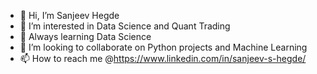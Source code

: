 - 👋 Hi, I’m Sanjeev Hegde
- 👀 I’m interested in Data Science and Quant Trading
- 🌱 Always learning Data Science
- 💞️ I’m looking to collaborate on Python projects and Machine Learning
- 📫 How to reach me @https://www.linkedin.com/in/sanjeev-s-hegde/

<!---
Sanjeevhegde009/Sanjeevhegde009 is a ✨ special ✨ repository because its `README.md` (this file) appears on your GitHub profile.
You can click the Preview link to take a look at your changes.
--->

